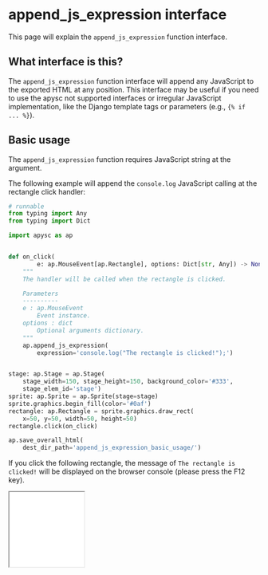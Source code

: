 # append_js_expression interface

This page will explain the `append_js_expression` function interface.

## What interface is this?

The `append_js_expression` function interface will append any JavaScript to the exported HTML at any position. This interface may be useful if you need to use the apysc not supported interfaces or irregular JavaScript implementation, like the Django template tags or parameters (e.g., `{% if ... %}`).

## Basic usage

The `append_js_expression` function requires JavaScript string at the argument.

The following example will append the `console.log` JavaScript calling at the rectangle click handler:

```py
# runnable
from typing import Any
from typing import Dict

import apysc as ap


def on_click(
        e: ap.MouseEvent[ap.Rectangle], options: Dict[str, Any]) -> None:
    """
    The handler will be called when the rectangle is clicked.

    Parameters
    ----------
    e : ap.MouseEvent
        Event instance.
    options : dict
        Optional arguments dictionary.
    """
    ap.append_js_expression(
        expression='console.log("The rectangle is clicked!");')


stage: ap.Stage = ap.Stage(
    stage_width=150, stage_height=150, background_color='#333',
    stage_elem_id='stage')
sprite: ap.Sprite = ap.Sprite(stage=stage)
sprite.graphics.begin_fill(color='#0af')
rectangle: ap.Rectangle = sprite.graphics.draw_rect(
    x=50, y=50, width=50, height=50)
rectangle.click(on_click)

ap.save_overall_html(
    dest_dir_path='append_js_expression_basic_usage/')
```

If you click the following rectangle, the message of `The rectangle is clicked!` will be displayed on the browser console (please press the F12 key).

<iframe src="static/append_js_expression_basic_usage/index.html" width="150" height="150"></iframe>
